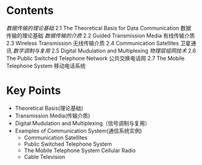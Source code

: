 # Contents
*数据传输的理论基础*
    2.1 The Theoretical Basis for Data Communication 数据传输的理论基础
*数据传输的介质*
    2.2 Guided Transmission Media 有线传输介质
    2.3 Wireless Transmission 无线传输介质
    2.4 Communication  Satellites 卫星通讯 
*数字调制与复用*
    2.5 Digital Mudulation and Multiplexing
*物理层组网技术*
    2.6 The Public Switched Telephone Network 公共交换电话网
    2.7 The Mobile Telephone System 移动电话系统 

# Key Points
- Theoretical Basis(理论基础)
- Transmission Media(传输介质)
- Digital Mudulation and Multiplexing（信号调制与复用）
- Examples of Communication System(通信系统实例)
    - Communication Satellites
    - Public Switched Telephone System
    - The Mobile Telephone System Cellular Radio
    - Cable Television

